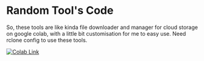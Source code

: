 

# Random Tool's Code
So, these tools are like kinda file downloader and manager for cloud storage on google colab, with a little bit customisation for me to easy use. Need rclone config to use these tools.

<a href="https://colab.research.google.com/github/ImPeekaboo/mytools/blob/main/Tools.ipynb">
    <img src="https://colab.research.google.com/assets/colab-badge.svg" alt="Colab Link"/>
  </a>
